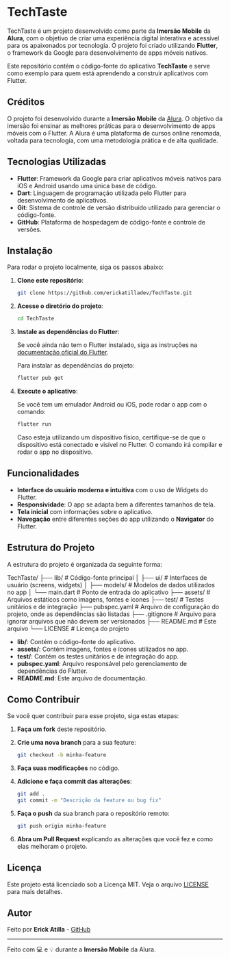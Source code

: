 # TechTaste

TechTaste é um projeto desenvolvido como parte da **Imersão Mobile** da **Alura**, com o objetivo de criar uma experiência digital interativa e acessível para os apaixonados por tecnologia. O projeto foi criado utilizando **Flutter**, o framework da Google para desenvolvimento de apps móveis nativos.

Este repositório contém o código-fonte do aplicativo **TechTaste** e serve como exemplo para quem está aprendendo a construir aplicativos com Flutter.

## Créditos

O projeto foi desenvolvido durante a **Imersão Mobile** da [Alura](https://www.alura.com.br/). O objetivo da imersão foi ensinar as melhores práticas para o desenvolvimento de apps móveis com o Flutter. A Alura é uma plataforma de cursos online renomada, voltada para tecnologia, com uma metodologia prática e de alta qualidade.

## Tecnologias Utilizadas

- **Flutter**: Framework da Google para criar aplicativos móveis nativos para iOS e Android usando uma única base de código.
- **Dart**: Linguagem de programação utilizada pelo Flutter para desenvolvimento de aplicativos.
- **Git**: Sistema de controle de versão distribuído utilizado para gerenciar o código-fonte.
- **GitHub**: Plataforma de hospedagem de código-fonte e controle de versões.

## Instalação

Para rodar o projeto localmente, siga os passos abaixo:

1. **Clone este repositório**:

    ```bash
    git clone https://github.com/erickatilladev/TechTaste.git
    ```

2. **Acesse o diretório do projeto**:

    ```bash
    cd TechTaste
    ```

3. **Instale as dependências do Flutter**:

    Se você ainda não tem o Flutter instalado, siga as instruções na [documentação oficial do Flutter](https://flutter.dev/docs/get-started/install).

    Para instalar as dependências do projeto:

    ```bash
    flutter pub get
    ```

4. **Execute o aplicativo**:

    Se você tem um emulador Android ou iOS, pode rodar o app com o comando:

    ```bash
    flutter run
    ```

    Caso esteja utilizando um dispositivo físico, certifique-se de que o dispositivo está conectado e visível no Flutter. O comando irá compilar e rodar o app no dispositivo.

## Funcionalidades

- **Interface do usuário moderna e intuitiva** com o uso de Widgets do Flutter.
- **Responsividade**: O app se adapta bem a diferentes tamanhos de tela.
- **Tela inicial** com informações sobre o aplicativo.
- **Navegação** entre diferentes seções do app utilizando o **Navigator** do Flutter.
  
## Estrutura do Projeto

A estrutura do projeto é organizada da seguinte forma:

TechTaste/ ├── lib/ # Código-fonte principal │ ├── ui/ # Interfaces de usuário (screens, widgets) │ ├── models/ # Modelos de dados utilizados no app │ └── main.dart # Ponto de entrada do aplicativo ├── assets/ # Arquivos estáticos como imagens, fontes e ícones ├── test/ # Testes unitários e de integração ├── pubspec.yaml # Arquivo de configuração do projeto, onde as dependências são listadas ├── .gitignore # Arquivo para ignorar arquivos que não devem ser versionados ├── README.md # Este arquivo └── LICENSE # Licença do projeto


- **lib/**: Contém o código-fonte do aplicativo.
- **assets/**: Contém imagens, fontes e ícones utilizados no app.
- **test/**: Contém os testes unitários e de integração do app.
- **pubspec.yaml**: Arquivo responsável pelo gerenciamento de dependências do Flutter.
- **README.md**: Este arquivo de documentação.

## Como Contribuir

Se você quer contribuir para esse projeto, siga estas etapas:

1. **Faça um fork** deste repositório.
2. **Crie uma nova branch** para a sua feature:

    ```bash
    git checkout -b minha-feature
    ```

3. **Faça suas modificações** no código.
4. **Adicione e faça commit das alterações**:

    ```bash
    git add .
    git commit -m "Descrição da feature ou bug fix"
    ```

5. **Faça o push** da sua branch para o repositório remoto:

    ```bash
    git push origin minha-feature
    ```

6. **Abra um Pull Request** explicando as alterações que você fez e como elas melhoram o projeto.

## Licença

Este projeto está licenciado sob a Licença MIT. Veja o arquivo [LICENSE](LICENSE) para mais detalhes.

## Autor

Feito por **Erick Atilla** - [GitHub](https://github.com/erickatilladev)

---

Feito com 💻 e 💡 durante a **Imersão Mobile** da Alura.
